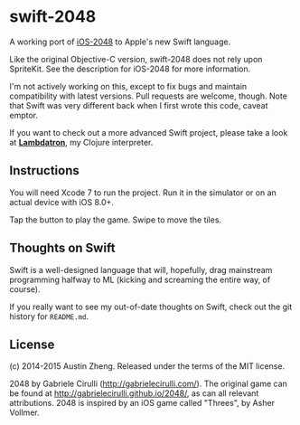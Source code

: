 swift-2048
==========

A working port of [iOS-2048](https://github.com/austinzheng/iOS-2048) to Apple's new Swift language.

Like the original Objective-C version, swift-2048 does not rely upon SpriteKit. See the description for iOS-2048 for more information.

I'm not actively working on this, except to fix bugs and maintain compatibility with latest versions. Pull requests are welcome, though. Note that Swift was very different back when I first wrote this code, caveat emptor.


If you want to check out a more advanced Swift project, please take a look at **[Lambdatron](https://github.com/austinzheng/Lambdatron)**, my Clojure interpreter.

Instructions
------------

You will need Xcode 7 to run the project. Run it in the simulator or on an actual device with iOS 8.0+.

Tap the button to play the game. Swipe to move the tiles.

Thoughts on Swift
-----------------

Swift is a well-designed language that will, hopefully, drag mainstream programming halfway to ML (kicking and screaming the entire way, of course).

If you really want to see my out-of-date thoughts on Swift, check out the git history for `README.md`.

License
-------
(c) 2014-2015 Austin Zheng. Released under the terms of the MIT license.

2048 by Gabriele Cirulli (http://gabrielecirulli.com/). The original game can be found at http://gabrielecirulli.github.io/2048/, as can all relevant attributions. 2048 is inspired by an iOS game called "Threes", by Asher Vollmer.
